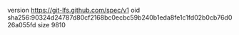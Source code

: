 version https://git-lfs.github.com/spec/v1
oid sha256:90324d24787d80cf2168bc0ecbc59b240b1eda8fe1c1fd02b0cb76d026a055fd
size 9810
